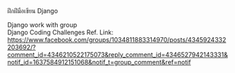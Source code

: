 ฝึกฝึมือเขียน Django

Django work with group<br>
Django Coding Challenges Ref. Link:<br>
https://www.facebook.com/groups/1034811883314970/posts/4345924332203692/?comment_id=4346210522175073&reply_comment_id=4346527942143331&notif_id=1637584912151068&notif_t=group_comment&ref=notif
